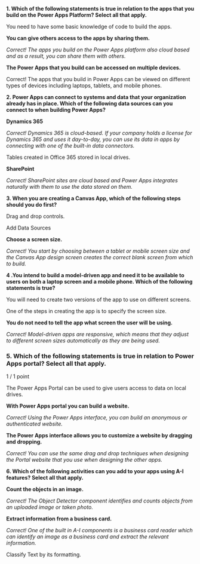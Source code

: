 
**1. Which of the following statements is true in relation to the apps that you build on the Power Apps Platform? Select all that apply.**

You need to have some basic knowledge of code to build the apps.

**You can give others access to the apps by sharing them.**

*Correct! The apps you build on the Power Apps platform also cloud based and as a result, you can share them with others.*

**The Power Apps that you build can be accessed on multiple devices.**

Correct! The apps that you build in Power Apps can be viewed on different types of devices including laptops, tablets, and mobile phones.

**2. Power Apps can connect to systems and data that your organization already has in place. Which of the following data sources can you connect to when building Power Apps?**

**Dynamics 365**

*Correct! Dynamics 365 is cloud-based. If your company holds a license for Dynamics 365 and uses it day-to-day, you can use its data in apps by connecting with one of the built-in data connectors.*

Tables created in Office 365 stored in local drives.

**SharePoint**

*Correct! SharePoint sites are cloud based and Power Apps integrates naturally with them to use the data stored on them.*

**3. When you are creating a Canvas App, which of the following steps should you do first?**

Drag and drop controls.

Add Data Sources

**Choose a screen size.**

*Correct! You start by choosing between a tablet or mobile screen size and the Canvas App design screen creates the correct blank screen from which to build.*

**4 .You intend to build a model-driven app and need it to be available to users on both a laptop screen and a mobile phone. Which of the following statements is true?**

You will need to create two versions of the app to use on different screens.

One of the steps in creating the app is to specify the screen size.

**You do not need to tell the app what screen the user will be using.**

*Correct! Model-driven apps are responsive, which means that they adjust to different screen sizes automatically as they are being used.*

### 5. Which of the following statements is true in relation to Power Apps portal? Select all that apply.

1  /  1  point

The Power Apps Portal can be used to give users access to data on local drives.

**With Power Apps portal you can build a website.**

*Correct! Using the Power Apps interface, you can build an anonymous or authenticated website.*

**The Power Apps interface allows you to customize a website by dragging and dropping.**

*Correct! You can use the same drag and drop techniques when designing the Portal website that you use when designing the other apps.*

**6. Which of the following activities can you add to your apps using A-I features? Select all that apply.**

**Count the objects in an image.**

*Correct! The Object Detector component identifies and counts objects from an uploaded image or taken photo.*

**Extract information from a business card.**

*Correct! One of the built in A-I components is a business card reader which can identify an image as a business card and extract the relevant information.*

Classify Text by its formatting.